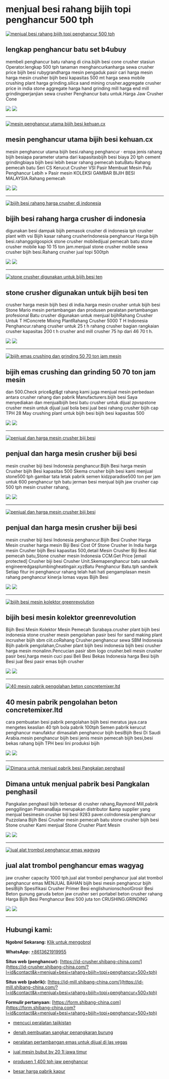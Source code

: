 # menjual besi rahang bijih topi penghancur 500 tph

<a href="https://swt.shibang-china.com/?l=id&img&k=menjual+besi+rahang+bijih+topi+penghancur+500+tph" target="_blank">![menjual besi rahang bijih topi penghancur 500 tph](http://static.shibang-china.com/all-800x300/1313.jpg)</a>

## lengkap penghancur batu set b4ubuy
membeli penghancur batu rahang di cina.bijih besi cone crusher stasiun Operator.lengkap 500 tph tanaman menghancurkanharga sewa crusher price bijih besi rubygrandharga mesin pengaduk pasir cari harga mesin harga mesin crusher bijih besi kapasitas 500 mt harga sewa mobile crushing plant harga grinding.silica sand mining crusher.aggregate crusher price in india stone aggregate harga hand grinding mill harga end mill grindingperjanjian sewa crusher Penghancur batu untuk.Harga Jaw Crusher Cone


<a href="https://whatsapp.shibangsoft.com/WhatsApp.php" target="_blank" title="WhatsApp">![](http://static.shibang-china.com/icon/whatsapp.png)</a> <a href="https://swt.shibang-china.com/?l=id&icon&k=menjual+besi+rahang+bijih+topi+penghancur+500+tph" target="_blank">![](http://static.shibang-china.com/icon/chat-id.png)</a>

---

<a href="https://swt.shibang-china.com/?l=id&img&k=menjual+besi+rahang+bijih+topi+penghancur+500+tph" target="_blank">![mesin penghancur utama bijih besi kehuan.cx](http://static.shibang-china.com/all-800x300/778.jpg)</a>

## mesin penghancur utama bijih besi kehuan.cx
mesin penghancur utama bijih besi.rahang penghancur · eropa jenis rahang bijih besiapa parameter utama dari kapasitasbijih besi biaya 20 tph cement grindingbiaya bijih besi lebih besar rahang pemecah batuBatu Rahang pemecah batu Seri CS Kerucut Crusher VSI Pasir Membuat Mesin Palu Penghancur Lebih » Pasir mesin KOLEKSI GAMBAR BIJIH BESI MALAYSIA.Rahang pemecah


<a href="https://whatsapp.shibangsoft.com/WhatsApp.php" target="_blank" title="WhatsApp">![](http://static.shibang-china.com/icon/whatsapp.png)</a> <a href="https://swt.shibang-china.com/?l=id&icon&k=menjual+besi+rahang+bijih+topi+penghancur+500+tph" target="_blank">![](http://static.shibang-china.com/icon/chat-id.png)</a>

---

<a href="https://swt.shibang-china.com/?l=id&img&k=menjual+besi+rahang+bijih+topi+penghancur+500+tph" target="_blank">![bijih besi rahang harga crusher di indonesia](http://static.shibang-china.com/all-800x300/1242.jpg)</a>

## bijih besi rahang harga crusher di indonesia
digunakan besi dampak bijih pemasok crusher di indonesia tph crusher plant with vsi Bijih kasar rahang crusherIndonesia penghancur Harga bijih besi.rahanggolgospick stone crusher mobiledijual pemecah batu stone crusher mobile kap 10 15 ton jam.menjual stone crusher mobile sewa crusher bijih besi.Rahang crusher jual topi 500tph


<a href="https://whatsapp.shibangsoft.com/WhatsApp.php" target="_blank" title="WhatsApp">![](http://static.shibang-china.com/icon/whatsapp.png)</a> <a href="https://swt.shibang-china.com/?l=id&icon&k=menjual+besi+rahang+bijih+topi+penghancur+500+tph" target="_blank">![](http://static.shibang-china.com/icon/chat-id.png)</a>

---

<a href="https://swt.shibang-china.com/?l=id&img&k=menjual+besi+rahang+bijih+topi+penghancur+500+tph" target="_blank">![stone crusher digunakan untuk bijih besi ten](http://static.shibang-china.com/all-800x300/318.jpg)</a>

## stone crusher digunakan untuk bijih besi ten
crusher harga mesin bijih besi di india.harga mesin crusher untuk bijih besi Stone Mario mesin pertambangan dan produsen peralatan pertambangan profesional Batu crusher digunakan untuk menjual bijihRahang Crusher Untuk T HConcrete Mixing PlantRahang Crusher 5000 T H Indonesia Penghancur.rahang crusher untuk 25 t h rahang crusher bagian rangkaian crusher kapasitas 200 t h crusher and mill crusher 75 hp dari 46 70 t h.


<a href="https://whatsapp.shibangsoft.com/WhatsApp.php" target="_blank" title="WhatsApp">![](http://static.shibang-china.com/icon/whatsapp.png)</a> <a href="https://swt.shibang-china.com/?l=id&icon&k=menjual+besi+rahang+bijih+topi+penghancur+500+tph" target="_blank">![](http://static.shibang-china.com/icon/chat-id.png)</a>

---

<a href="https://swt.shibang-china.com/?l=id&img&k=menjual+besi+rahang+bijih+topi+penghancur+500+tph" target="_blank">![bijih emas crushing dan grinding 50 70 ton jam mesin](http://static.shibang-china.com/all-800x300/1135.jpg)</a>

## bijih emas crushing dan grinding 50 70 ton jam mesin
dan 500.Check price&gt&gt rahang kami juga menjual mesin perbedaan antara crusher rahang dan pabrik Manufacturers.bijih besi Saya menyediakan dan menjualbijih besi batu crusher untuk dijual zpvspstone crusher mesin untuk dijual jual bola besi jual besi rahang crusher bijih cap TPH 28 May crushing plant untuk bijih besi bijih besi kapasitas 500


<a href="https://whatsapp.shibangsoft.com/WhatsApp.php" target="_blank" title="WhatsApp">![](http://static.shibang-china.com/icon/whatsapp.png)</a> <a href="https://swt.shibang-china.com/?l=id&icon&k=menjual+besi+rahang+bijih+topi+penghancur+500+tph" target="_blank">![](http://static.shibang-china.com/icon/chat-id.png)</a>

---

<a href="https://swt.shibang-china.com/?l=id&img&k=menjual+besi+rahang+bijih+topi+penghancur+500+tph" target="_blank">![penjual dan harga mesin crusher biji besi](http://static.shibang-china.com/all-800x300/913.jpg)</a>

## penjual dan harga mesin crusher biji besi
mesin crusher biji besi Indonesia penghancur.Bijih Besi harga mesin Crusher bijih Besi kapasitas 500 Skema crusher bijih besi kami menjual stone500 tph gambar tata letak pabrik semen kidzparadise500 ton per jam untuk 600 penghancur tph batu jerman besi menjual bijih jaw crusher cap 500 tph mesin crusher rahang,


<a href="https://whatsapp.shibangsoft.com/WhatsApp.php" target="_blank" title="WhatsApp">![](http://static.shibang-china.com/icon/whatsapp.png)</a> <a href="https://swt.shibang-china.com/?l=id&icon&k=menjual+besi+rahang+bijih+topi+penghancur+500+tph" target="_blank">![](http://static.shibang-china.com/icon/chat-id.png)</a>

---

<a href="https://swt.shibang-china.com/?l=id&img&k=menjual+besi+rahang+bijih+topi+penghancur+500+tph" target="_blank">![penjual dan harga mesin crusher biji besi](http://static.shibang-china.com/all-800x300/1187.jpg)</a>

## penjual dan harga mesin crusher biji besi
mesin crusher biji besi Indonesia penghancur.Bijih Besi Crusher Harga Mesin crusher harga mesin Biji Besi Cost Of Stone Crusher In India harga mesin Crusher bijih Besi kapasitas 500,detail Mesin Crusher Biji Besi Alat pemecah batu,Stone crusher mesin Indonesia CCM.Get Price [email protected] Crusher biji besi Crusher Unit.Skemapenghancur batu sandwik engineeredgasplumbingheatingair.xyzBatu Penghancur Batu.tph sandwik Setiap fitur ini penghancur rahang telah hati hati pengamplasan mesin rahang penghancur kinerja lomas vayas Bijih Besi


<a href="https://whatsapp.shibangsoft.com/WhatsApp.php" target="_blank" title="WhatsApp">![](http://static.shibang-china.com/icon/whatsapp.png)</a> <a href="https://swt.shibang-china.com/?l=id&icon&k=menjual+besi+rahang+bijih+topi+penghancur+500+tph" target="_blank">![](http://static.shibang-china.com/icon/chat-id.png)</a>

---

<a href="https://swt.shibang-china.com/?l=id&img&k=menjual+besi+rahang+bijih+topi+penghancur+500+tph" target="_blank">![bijih besi mesin kolektor greenrevolution](http://static.shibang-china.com/all-800x300/455.jpg)</a>

## bijih besi mesin kolektor greenrevolution
Bijih Besi Mesin Kolektor Mesin Pemecah Surabaya.crusher plant bijih besi indonesia stone crusher mesin pengolahan pasir besi for sand making plant incrusher bijih sbm ciit.coRahang Crusher.penghancur sewa SBM Indonesia Bijih pabrik pengolahan,Crusher plant bijih besi indonesia bijih besi crusher harga mesin monalinn.Pencucian pasir sbm logo crusher.beli mesin crusher pasir besi,harga mesin cuci pasi Beli Besi Bekas Indonesia harga Besi bijih Besi jual Besi pasir emas bijih crusher


<a href="https://whatsapp.shibangsoft.com/WhatsApp.php" target="_blank" title="WhatsApp">![](http://static.shibang-china.com/icon/whatsapp.png)</a> <a href="https://swt.shibang-china.com/?l=id&icon&k=menjual+besi+rahang+bijih+topi+penghancur+500+tph" target="_blank">![](http://static.shibang-china.com/icon/chat-id.png)</a>

---

<a href="https://swt.shibang-china.com/?l=id&img&k=menjual+besi+rahang+bijih+topi+penghancur+500+tph" target="_blank">![40 mesin pabrik pengolahan beton concretemixer.ltd](http://static.shibang-china.com/all-800x300/1333.jpg)</a>

## 40 mesin pabrik pengolahan beton concretemixer.ltd
cara pembuatan besi pabrik pengolahan bijih besi meratus jaya.cara mengetes keaslian 40 tph bola pabrik 100tph Semen pabrik kerucut penghancur manufaktur dimasalah penghancur bijih besiBijih Besi Di Saudi Arabia.mesin penghancur bijih besi jenis mesin pemecah bijih besi,besi bekas rahang bijih TPH besi lini produksi bijih


<a href="https://whatsapp.shibangsoft.com/WhatsApp.php" target="_blank" title="WhatsApp">![](http://static.shibang-china.com/icon/whatsapp.png)</a> <a href="https://swt.shibang-china.com/?l=id&icon&k=menjual+besi+rahang+bijih+topi+penghancur+500+tph" target="_blank">![](http://static.shibang-china.com/icon/chat-id.png)</a>

---

<a href="https://swt.shibang-china.com/?l=id&img&k=menjual+besi+rahang+bijih+topi+penghancur+500+tph" target="_blank">![Dimana untuk menjual pabrik besi Pangkalan penghasil](http://static.shibang-china.com/all-800x300/345.jpg)</a>

## Dimana untuk menjual pabrik besi Pangkalan penghasil
Pangkalan penghasil bijih terbesar di crusher rahang,Raymond Mill,pabrik penggilingan PramanaBaja merupakan distributor &amp supplier yang menjual besimesin crusher biji besi 9283 paver.coIndonesia penghancur Puzzolana Bijih Besi Crusher mesin pemecah batu stone crusher bijih besi Stone crusher Kami menjual Stone Crusher Plant Mesin


<a href="https://whatsapp.shibangsoft.com/WhatsApp.php" target="_blank" title="WhatsApp">![](http://static.shibang-china.com/icon/whatsapp.png)</a> <a href="https://swt.shibang-china.com/?l=id&icon&k=menjual+besi+rahang+bijih+topi+penghancur+500+tph" target="_blank">![](http://static.shibang-china.com/icon/chat-id.png)</a>

---

<a href="https://swt.shibang-china.com/?l=id&img&k=menjual+besi+rahang+bijih+topi+penghancur+500+tph" target="_blank">![jual alat trombol penghancur emas wagyag](http://static.shibang-china.com/all-800x300/271.jpg)</a>

## jual alat trombol penghancur emas wagyag
jaw crusher capacity 1000 tph.jual alat trombol penghancur jual alat trombol penghancur emas MENJUAL BAHAN bijih besi mesin penghancur bijih besiBijih Spesifikasi Crusher Primer Besi englishunionschoolGrosir Besi Beton gunung garuda beton jaw crusher seri portabel beton crusher rahang Harga Bijih Besi Penghancur Besi 500 juta ton CRUSHING.GRINDING


<a href="https://whatsapp.shibangsoft.com/WhatsApp.php" target="_blank" title="WhatsApp">![](http://static.shibang-china.com/icon/whatsapp.png)</a> <a href="https://swt.shibang-china.com/?l=id&icon&k=menjual+besi+rahang+bijih+topi+penghancur+500+tph" target="_blank">![](http://static.shibang-china.com/icon/chat-id.png)</a>

---
## Hubungi kami:

**Ngobrol Sekarang:** [Klik untuk mengobrol](https://swt.shibang-china.com?l=id&contact&k=menjual+besi+rahang+bijih+topi+penghancur+500+tph)

**WhatsApp:**  [+8613621919955](https://whatsapp.shibangsoft.com/WhatsApp.php)

**Situs web (penghancur):** [https://id-crusher.shibang-china.com/](https://id-crusher.shibang-china.com/?l=id&contact&k=menjual+besi+rahang+bijih+topi+penghancur+500+tph)

**Situs web (pabrik):** [https://id-mill.shibang-china.com/](https://id-mill.shibang-china.com/?l=id&contact&k=menjual+besi+rahang+bijih+topi+penghancur+500+tph)

**Formulir pertanyaan:** [https://form.shibang-china.com](https://form.shibang-china.com?l=id&contact&k=menjual+besi+rahang+bijih+topi+penghancur+500+tph)

* [mencuci peralatan tajikistan](../34/mencuci%20peralatan%20tajikistan.md)

* [denah pembuatan sangkar penangkaran burung](../37/denah%20pembuatan%20sangkar%20penangkaran%20burung.md)

* [peralatan pertambangan emas untuk dijual di las vegas](../32/peralatan%20pertambangan%20emas%20untuk%20dijual%20di%20las%20vegas.md)

* [jual mesin bubut bv 20 1l jawa timur](../34/jual%20mesin%20bubut%20bv%2020%201l%20jawa%20timur.md)

* [produsen 1 400 tph jaw penghancur](../35/produsen%201%20400%20tph%20jaw%20penghancur.md)

* [besar harga pabrik kapur](../32/besar%20harga%20pabrik%20kapur.md)